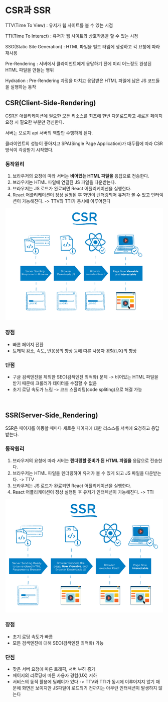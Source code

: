 # CSR과 SSR

TTV(Time To View) : 유저가 웹 사이트를 볼 수 있는 시점

TTI(Time To Interact) : 유저가 웹 사이트와 상호작용을 할 수 있는 시점

SSG(Static Site Generation) : HTML 파일을 빌드 타임에 생성하고 각 요청에 따라 재사용

Pre-Rendering : 서버에서 클라이언트에게 응답하기 전에 미리 어느정도 완성된 HTML 파일을 만들는 행위

Hydration : Pre-Rendering 과정을 마치고 응답받은 HTML 파일에 남은 JS 코드들을 실행하는 동작

## CSR(Client-Side-Rendering)

CSR은 애플리케이션에 필요한 모든 리소스를 최초에 한번 다운로드하고 새로운 페이지 요청 시 필요한 부분만 갱신한다.

서버는 오로지 api 서버의 역할만 수행하게 된다.

클라이언트의 성능이 좋아지고 SPA(Single Page Application)가 대두됨에 따라 CSR 방식이 각광받기 시작했다.

### 동작원리

1. 브라우저의 요청에 따라 서버는 **비어있는 HTML 파일을** 응답으로 전송한다.
2. 브라우저는 HTML 파일에 연결된 JS 파일을 다운받는다.
3. 브라우저는 JS 로드가 완료되면 React 어플리케이션을 실행한다.
4. React 어플리케이션이 정상 실행된 후 화면이 렌더링되어 유저가 볼 수 있고 인터렉션이 가능해진다. -> TTV와 TTI가 동시에 이루어진다

![CSR](https://github.com/chanyDev/TIL/blob/main/img/React/CSR.png?raw=true)

### 장점

- 빠른 페이지 전환
- 트래픽 감소, 속도, 반응성의 향상 등에 따른 사용자 경험(UX)의 향상

### 단점

- 구글 검색엔진을 제외한 SEO(검색엔진 최적화) 문제 -> 비어있는 HTML 파일을 받기 때문에 크롤러가 데이터를 수집할 수 없음
- 초기 로딩 속도가 느림 -> 코드 스플리팅(code spliting)으로 해결 가능

</br>

## SSR(Server-Side_Rendering)

SSR은 페이지를 이동할 때마다 새로운 페이지에 대한 리소스를 서버에 요청하고 응답받는다.

### 동작원리

1. 브라우저의 요청에 따라 서버는 **렌더링할 준비가 된 HTML 파일을** 응답으로 전송한다.
2. 브라우저는 HTML 파일을 렌더링하여 유저가 볼 수 있게 되고 JS 파일을 다운받는다. -> TTV
3. 브라우저는 JS 로드가 완료되면 React 어플리케이션을 실행한다.
4. React 어플리케이션이 정상 실행된 후 유저가 인터렉션이 가능해진다. -> TTI

![SSR](https://github.com/chanyDev/TIL/blob/main/img/React/SSR.png?raw=true)

### 장점

- 초기 로딩 속도가 빠름
- 모든 검색엔진에 대해 SEO(검색엔진 최적화) 가능

### 단점

- 잦은 서버 요청에 따른 트래픽, 서버 부하 증가
- 페이지의 리로딩에 따른 사용자 경험(UX) 저하
- 서비스의 동적 활용에 딜레이가 있다 -> TTV와 TTI가 동시에 이루어지지 않기 때문에 화면은 보이지만 JS파일이 로드되기 전까지는 아무런 인터렉션이 발생하지 않는다
